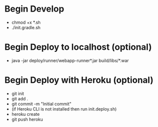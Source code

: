 Begin Develop
=============
* chmod +x *.sh
* ./init.gradle.sh

Begin Deploy to localhost (optional)
========================
* java -jar deploy/runner/webapp-runner*.jar build/libs/*.war

Begin Deploy with Heroku (optional)
========================
* git init
* git add .
* git commit -m "Initial commit"
* (if Heroku CLI is not installed then run init.deploy.sh)
* heroku create
* git push heroku
